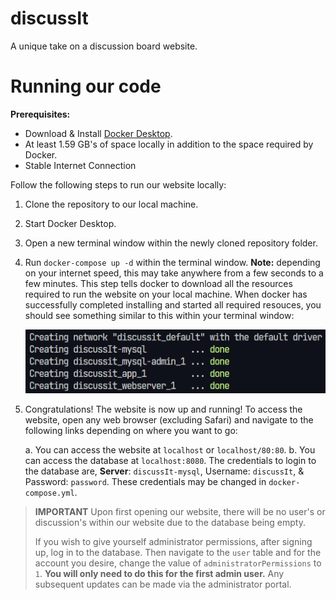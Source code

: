 # discussIt

A unique take on a discussion board website.

# Running our code

**Prerequisites:**

- Download & Install [Docker Desktop](https://www.docker.com/).
- At least 1.59 GB's of space locally in addition to the space required by Docker.
- Stable Internet Connection

Follow the following steps to run our website locally:

1. Clone the repository to our local machine.
2. Start Docker Desktop.
3. Open a new terminal window within the newly cloned repository folder.
4. Run `docker-compose up -d` within the terminal window. **Note:** depending on your internet speed, this may take anywhere from a few seconds to a few minutes. This step tells docker to download all the resources required to run the website on your local machine. When docker has successfully completed installing and started all required resouces, you should see something similar to this within your terminal window:

   ![](./started-state.png)

5. Congratulations! The website is now up and running! To access the website, open any web browser (excluding Safari) and navigate to the following links depending on where you want to go:

   a. You can access the website at `localhost` or `localhost/80:80`.
   b. You can access the database at `localhost:8080`. The credentials to login to the database are, **Server**: `discussIt-mysql`, Username: `discussIt`, & Password: `password`. These credentials may be changed in `docker-compose.yml`.

> **IMPORTANT**
> Upon first opening our website, there will be no user's or discussion's within our website due to the database being empty.
>
> If you wish to give yourself administrator permissions, after signing up, log in to the database. Then navigate to the `user` table and for the account you desire, change the value of `administratorPermissions` to `1`. **You will only need to do this for the first admin user.** Any subsequent updates can be made via the administrator portal.
